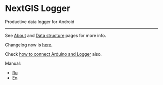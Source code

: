 NextGIS Logger
==========

Productive data logger for Android
***
See [About](https://github.com/nextgis/nextgislogger/wiki/About) and [Data structure](https://github.com/nextgis/nextgislogger/wiki/Data-structures) pages for more info.

Changelog now is [here](https://github.com/nextgis/nextgislogger/blob/master/CHANGELOG.md).

Check [how to connect Arduino and Logger](https://github.com/nextgis/nextgislogger/wiki/External-sensors-(Arduino)) also.

Manual:
* [Ru](http://gis-lab.info/qa/nextgis-logger.html)
* [En](https://translate.google.com/translate?sl=ru&tl=en&js=y&prev=_t&hl=en&ie=UTF-8&u=http%3A%2F%2Fgis-lab.info%2Fqa%2Fnextgis-logger.html&edit-text=)
